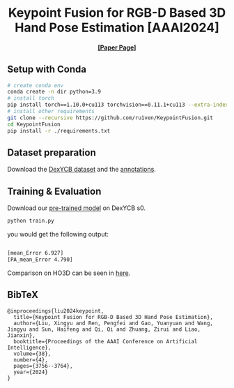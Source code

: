 <div align="center">

<h1>Keypoint Fusion for RGB-D Based 3D Hand Pose Estimation [AAAI2024]</h1>



<h4 align="center">
  <a href="https://doi.org/10.1609/aaai.v38i4.28166" target='_blank'>[Paper Page]</a> 
</h4>

</div>

<div>

## Setup with Conda
```bash
# create conda env
conda create -n dir python=3.9
# install torch
pip install torch==1.10.0+cu113 torchvision==0.11.1+cu113 --extra-index-url https://download.pytorch.org/whl/cu113
# install other requirements
git clone --recursive https://github.com/ru1ven/KeypointFusion.git
cd KeypointFusion
pip install -r ./requirements.txt
```

## Dataset preparation
Download the [DexYCB dataset](https://dex-ycb.github.io/) and the [annotations](https://drive.google.com/drive/folders/1YAF1jAsGi2aWkTml1tFV2y39aSmIYpde?usp=sharing).

## Training & Evaluation
Download our [pre-trained model](https://drive.google.com/file/d/1sl0r62C8c1eYlFKyFGk-CTW2hoXFvqIa/view?usp=sharing) on DexYCB s0. 

```bash
python train.py
```
you would get the following output:
```bash

[mean_Error 6.927]
[PA_mean_Error 4.790]
```

Comparison on HO3D can be seen in [here](https://codalab.lisn.upsaclay.fr/competitions/4318#results).



## BibTeX


```
@inproceedings{liu2024keypoint,
  title={Keypoint Fusion for RGB-D Based 3D Hand Pose Estimation},
  author={Liu, Xingyu and Ren, Pengfei and Gao, Yuanyuan and Wang, Jingyu and Sun, Haifeng and Qi, Qi and Zhuang, Zirui and Liao, Jianxin},
  booktitle={Proceedings of the AAAI Conference on Artificial Intelligence},
  volume={38},
  number={4},
  pages={3756--3764},
  year={2024}
}

```
<div>
